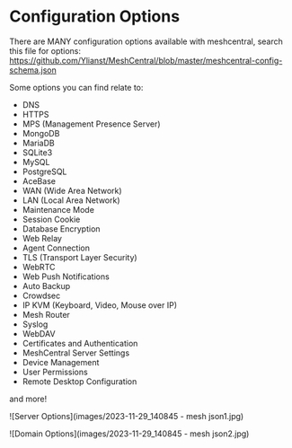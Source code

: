 # Configuration Options

There are MANY configuration options available with meshcentral, search this file for options: <https://github.com/Ylianst/MeshCentral/blob/master/meshcentral-config-schema.json>

Some options you can find relate to:

* DNS
* HTTPS
* MPS (Management Presence Server)
* MongoDB
* MariaDB
* SQLite3
* MySQL
* PostgreSQL
* AceBase
* WAN (Wide Area Network)
* LAN (Local Area Network)
* Maintenance Mode
* Session Cookie
* Database Encryption
* Web Relay
* Agent Connection
* TLS (Transport Layer Security)
* WebRTC
* Web Push Notifications
* Auto Backup
* Crowdsec
* IP KVM (Keyboard, Video, Mouse over IP)
* Mesh Router
* Syslog
* WebDAV
* Certificates and Authentication
* MeshCentral Server Settings
* Device Management
* User Permissions
* Remote Desktop Configuration

and more!

![Server Options](images/2023-11-29_140845 - mesh json1.jpg)

![Domain Options](images/2023-11-29_140845 - mesh json2.jpg)